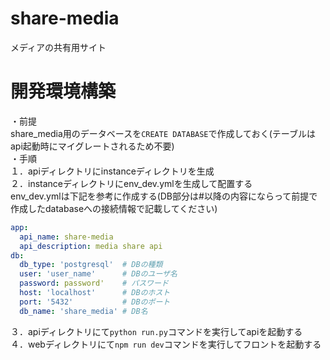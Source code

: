 # share-media
メディアの共有用サイト

# 開発環境構築
・前提  
share_media用のデータベースを```CREATE DATABASE```で作成しておく(テーブルはapi起動時にマイグレートされるため不要)  
・手順  
１．apiディレクトリにinstanceディレクトリを生成  
２．instanceディレクトリにenv_dev.ymlを生成して配置する  
env_dev.ymlは下記を参考に作成する(DB部分は#以降の内容にならって前提で作成したdatabaseへの接続情報で記載してください)  
```yaml
app:
  api_name: share-media
  api_description: media share api
db:
  db_type: 'postgresql'  # DBの種類
  user: 'user_name'      # DBのユーザ名
  password: password'    # パスワード
  host: 'localhost'      # DBのホスト
  port: '5432'           # DBのポート
  db_name: 'share_media' # DB名

```
  
３．apiディレクトリにて``` python run.py ```コマンドを実行してapiを起動する  
４．webディレクトリにて``` npm run dev ```コマンドを実行してフロントを起動する  
